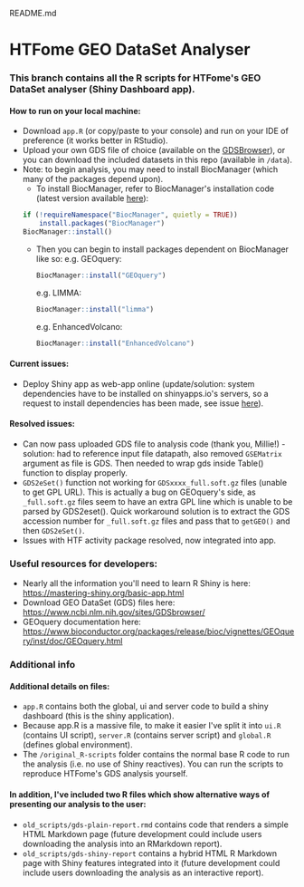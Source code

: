 README.md
# HTFome GEO DataSet Analyser

### This branch contains all the R scripts for HTFome's GEO DataSet analyser (Shiny Dashboard app).

#### How to run on your local machine:
- Download `app.R` (or copy/paste to your console) and run on your IDE of preference (it works better in RStudio).
- Upload your own GDS file of choice (available on the 
  [GDSBrowser](https://www.ncbi.nlm.nih.gov/sites/GDSbrowser/)), or you can download 
  the included datasets in this repo (available in `/data`).
- Note: to begin analysis, you may need to install BiocManager (which many of the
  packages depend upon).
    - To install BiocManager, refer to BiocManager's installation code (latest version 
      available [here](https://www.bioconductor.org/install/)):
    ```r
  if (!requireNamespace("BiocManager", quietly = TRUE))
        install.packages("BiocManager")
  BiocManager::install()
    ```
  - Then you can begin to install packages dependent on BiocManager like so: e.g. GEOquery:
    ```r
    BiocManager::install("GEOquery")
    ```
    e.g. LIMMA:
    ```r
    BiocManager::install("limma")
    ```
    e.g. EnhancedVolcano:
    ```r
    BiocManager::install("EnhancedVolcano")
    ```

#### Current issues:
- Deploy Shiny app as web-app online (update/solution: system dependencies have to be 
  installed on shinyapps.io's servers, so a request to install dependencies has been made, 
  see issue [here](https://github.com/rstudio/shinyapps-package-dependencies/issues/276)).

#### Resolved issues:
- Can now pass uploaded GDS file to analysis code (thank you, Millie!) - solution: had 
  to reference input file datapath, also removed `GSEMatrix` argument as file is GDS. 
  Then needed to wrap gds inside Table() function to display properly.
- `GDS2eSet()` function not working for `GDSxxxx_full.soft.gz` files (unable to get GPL URL). 
  This is actually a bug on GEOquery's side, as `_full.soft.gz` files seem to have an 
  extra GPL line which is unable to be parsed by GDS2eset(). Quick workaround solution 
  is to extract the GDS accession number for `_full.soft.gz` files and pass that
  to `getGEO()` and then `GDS2eSet()`.
- Issues with HTF activity package resolved, now integrated into app.
    
### Useful resources for developers:
- Nearly all the information you'll need to learn R Shiny is here: https://mastering-shiny.org/basic-app.html
- Download GEO DataSet (GDS) files here: https://www.ncbi.nlm.nih.gov/sites/GDSbrowser/
- GEOquery documentation here: https://www.bioconductor.org/packages/release/bioc/vignettes/GEOquery/inst/doc/GEOquery.html

### Additional info

#### Additional details on files:
- `app.R` contains both the global, ui and server code to build a shiny dashboard (this is the shiny application).
- Because app.R is a massive file, to make it easier I've split it into `ui.R` (contains UI script), `server.R` (contains server script) and `global.R` (defines global environment).
- The `/original_R-scripts` folder contains the normal base R code to run the analysis (i.e. no use of Shiny reactives). You can run the scripts to reproduce HTFome's GDS analysis yourself.

#### In addition, I've included two R files which show alternative ways of presenting our analysis to the user:
- `old_scripts/gds-plain-report.rmd` contains code that renders a simple HTML Markdown page (future development could include users downloading the analysis into an RMarkdown report).
- `old_scripts/gds-shiny-report` contains a hybrid HTML R Markdown page with Shiny features integrated into it (future development could include users downloading the analysis as an interactive report).
